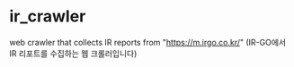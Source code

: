 # ir_crawler
web crawler that collects IR reports from "https://m.irgo.co.kr/" (IR-GO에서 IR 리포트를 수집하는 웹 크롤러입니다)
